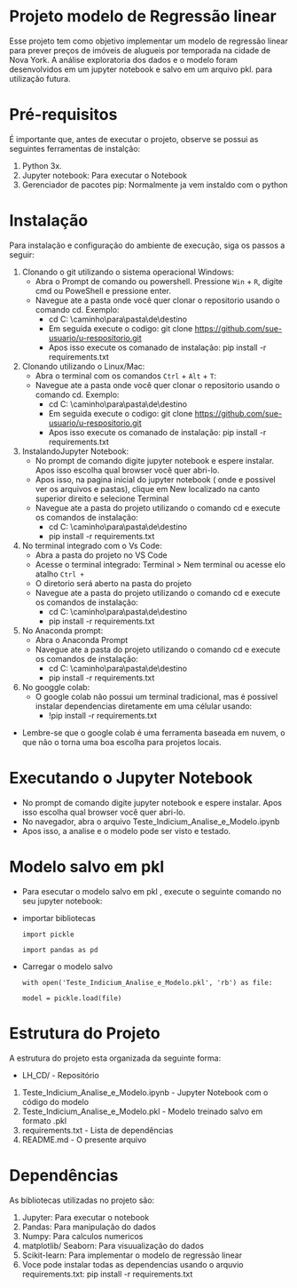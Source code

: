 # Projeto modelo de Regressão linear
Esse projeto tem como objetivo implementar um modelo de regressão linear para prever preços de imóveis de alugueis por temporada na cidade de Nova York. A análise exploratoria dos dados e o modelo foram desenvolvidos em um jupyter notebook e salvo em um arquivo pkl. para utilização futura.


# Pré-requisitos 
É importante que, antes de executar o projeto, observe se possui as seguintes ferramentas de instalção:
1. Python 3x.
2. Jupyter notebook: Para executar o Notebook
3. Gerenciador de pacotes pip: Normalmente ja vem instaldo com o python

# Instalação
Para instalação e configuração do ambiente de execução, siga os passos a seguir:
1. Clonando o git utilizando o sistema operacional Windows:
   * Abra o Prompt de comando ou powershell. Pressione `Win` + `R`, digite cmd ou PoweShell e pressione enter.
   * Navegue ate a pasta onde você quer clonar o repositorio usando o comando cd. Exemplo:
     - cd C: \caminho\para\pasta\de\destino
     -  Em seguida execute o codigo: git clone https://github.com/sue-usuario/u-respositorio.git
     -  Apos isso execute os comanado de instalação: pip install -r requirements.txt
2. Clonando utilizando o Linux/Mac:
   * Abra o terminal com os comandos `Ctrl` + `Alt` + `T`:
   * Navegue ate a pasta onde você quer clonar o repositorio usando o comando cd. Exemplo:
     - cd C: \caminho\para\pasta\de\destino
     -  Em seguida execute o codigo: git clone https://github.com/sue-usuario/u-respositorio.git
     -  Apos isso execute os comanado de instalação: pip install -r requirements.txt
3. InstalandoJupyter Notebook:
   * No prompt de comando digite jupyter notebook e espere instalar. Apos isso escolha qual browser você quer abri-lo.
   * Apos isso, na pagina inicial do jupyter notebook ( onde e possivel ver os arquivos e pastas), clique em New localizado na canto superior direito e selecione Terminal
   * Navegue ate a pasta do projeto utilizando o comando cd e execute os comandos de instalação:
     - cd C: \caminho\para\pasta\de\destino
     - pip install -r requirements.txt
4. No terminal integrado com o Vs Code:
   * Abra a pasta do projeto no VS Code
   * Acesse o terminal integrado: Terminal > Nem terminal ou acesse elo atalho `Ctrl + `
   * O diretorio será aberto na pasta do projeto
   * Navegue ate a pasta do projeto utilizando o comando cd e execute os comandos de instalação:
     - cd C: \caminho\para\pasta\de\destino
     - pip install -r requirements.txt
5. No Anaconda prompt:
   * Abra o Anaconda Prompt
   * Navegue ate a pasta do projeto utilizando o comando cd e execute os comandos de instalação:
     - cd C: \caminho\para\pasta\de\destino
     - pip install -r requirements.txt
6. No googgle colab:
   * O google colab não possui um terminal tradicional, mas é possivel instalar dependencias diretamente em uma célular usando:
     - !pip install -r requirements.txt
  * Lembre-se que o google colab é uma ferramenta baseada em nuvem, o que não o torna uma boa escolha para projetos locais.


# Executando o Jupyter Notebook
   * No prompt de comando digite jupyter notebook e espere instalar. Apos isso escolha qual browser você quer abri-lo.
   * No navegador, abra o arquivo Teste_Indicium_Analise_e_Modelo.ipynb
   * Apos isso, a analise e o modelo pode ser visto e testado.


# Modelo salvo em pkl
 * Para esecutar o modelo salvo em pkl , execute o seguinte comando no seu jupyter notebook:
 
 - importar bibliotecas
 

      `import pickle`
  
      `import pandas as pd`

- Carregar o modelo salvo

 
  `with open('Teste_Indicium_Analise_e_Modelo.pkl', 'rb') as file:`
   
    `model = pickle.load(file)`


# Estrutura do Projeto
A estrutura do projeto esta organizada da seguinte forma:
-  LH_CD/ - Repositório
1. Teste_Indicium_Analise_e_Modelo.ipynb      - Jupyter Notebook com o código do modelo
2. Teste_Indicium_Analise_e_Modelo.pkl        - Modelo treinado salvo em formato .pkl
3. requirements.txt                           - Lista de dependências
4. README.md                                  - O presente arquivo


# Dependências
As bibliotecas utilizadas no projeto são:
1. Jupyter: Para executar o notebook
2. Pandas: Para manipulação do dados
3. Numpy: Para calculos numericos
4. matplotlib/ Seaborn: Para visuualização do dados
5. Scikit-learn: Para implementar o modelo de regressão linear
6. Voce pode instalar todas as dependencias usando o arquvio requirements.txt: pip install -r requirements.txt
